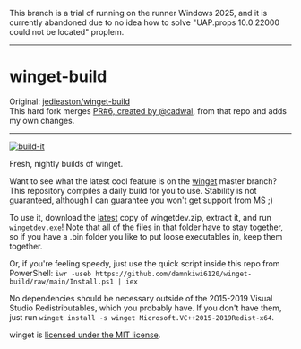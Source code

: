 This branch is a trial of running on the runner Windows 2025, and it is currently abandoned due to no idea how to solve "UAP.props 10.0.22000 could not be located" proplem.

---

# winget-build

Original: [jedieaston/winget-build](https://github.com/jedieaston/winget-build)  
This hard fork merges [PR#6, created by @cadwal](https://github.com/jedieaston/winget-build/pull/6), from that repo and adds my own changes.  

---

[![build-it](https://github.com/damnkiwi6120/winget-build/actions/workflows/build.yml/badge.svg)](https://github.com/damnkiwi6120/winget-build/actions/workflows/build.yml)

Fresh, nightly builds of winget.

Want to see what the latest cool feature is on the [winget](https://github.com/microsoft/winget-cli) master branch? This repository compiles a daily build for you to use. Stability is not guaranteed, although I can guarantee you won't get support from MS ;)

To use it, download the [latest](https://github.com/damnkiwi6120/winget-build/releases/latest) copy of wingetdev.zip, extract it, and run `wingetdev.exe`! Note that all of the files in that folder have to stay together, so if you have a .bin folder you like to put loose executables in, keep them together.

Or, if you're feeling speedy, just use the quick script inside this repo from PowerShell: `iwr -useb https://github.com/damnkiwi6120/winget-build/raw/main/Install.ps1 | iex`

No dependencies should be necessary outside of the 2015-2019 Visual Studio Redistributables, which you probably have. If you don't have them, just run `winget install -s winget Microsoft.VC++2015-2019Redist-x64`.


winget is [licensed under the MIT license](https://github.com/microsoft/winget-cli/blob/master/LICENSE). 
